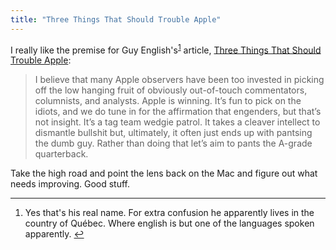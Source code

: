 ```yaml
---
title: "Three Things That Should Trouble Apple"
---
```

<p>I really like the premise for Guy English's<sup id="fnref-20440:1"><a href="#fn-20440:1" rel="footnote">1</a></sup> article, <a href="http://kickingbear.com/blog/archives/305">Three Things That Should Trouble Apple</a>:</p>
<blockquote><p>
  I believe that many Apple observers have been too invested in picking off the low hanging fruit of obviously out-of-touch commentators, columnists, and analysts. Apple is winning. It’s fun to pick on the idiots, and we do tune in for the affirmation that engenders, but that’s not insight. It’s a tag team wedgie patrol. It takes a cleaver intellect to dismantle bullshit but, ultimately, it often just ends up with pantsing the dumb guy. Rather than doing that let’s aim to pants the A-grade quarterback.
</p></blockquote>
<p>Take the high road and point the lens back on the Mac and figure out what needs improving. Good stuff.</p>
<div class="footnotes">
<hr />
<ol>
<li id="fn-20440:1">
Yes that's his real name. For extra confusion he apparently lives in the country of Québec. Where english is but one of the languages spoken apparently.&#160;<a href="#fnref-20440:1" rev="footnote">&#8617;</a>
</li>
</ol>
</div>
